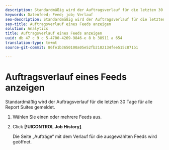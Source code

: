 ```yaml
---
description: Standardmäßig wird der Auftragsverlauf für die letzten 30 Tage für alle Report Suites gemeldet.
keywords: Datenfeed; Feed; job; Verlauf
seo-description: Standardmäßig wird der Auftragsverlauf für die letzten 30 Tage für alle Report Suites gemeldet.
seo-title: Auftragsverlauf eines Feeds anzeigen
solution: Analytics
title: Auftragsverlauf eines Feeds anzeigen
uuid: db 47 c 9 c 5-4700-4269-9846-e 8 b 38911 a 654
translation-type: tm+mt
source-git-commit: 86fe1b3650100a05e52fb2102134fee515c871b1

---
```



# Auftragsverlauf eines Feeds anzeigen

Standardmäßig wird der Auftragsverlauf für die letzten 30 Tage für alle Report Suites gemeldet.

1. Wählen Sie einen oder mehrere Feeds aus.
1. Click **[!UICONTROL Job History]**.

   Die Seite „Aufträge“ mit dem Verlauf für die ausgewählten Feeds wird geöffnet.
